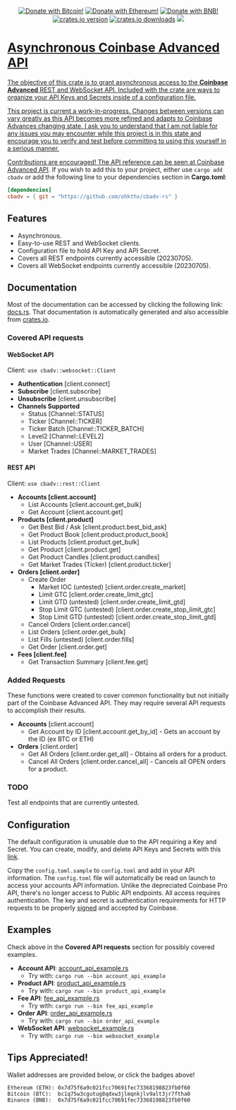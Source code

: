 <p align="center">
    <a href="https://github.com/Ohkthx/cbadv-rs#tips-appreciated" title="Donate with Bitcoin!">
        <img src="https://img.shields.io/badge/donate-black?style=for-the-badge&logo=bitcoin&logoColor=f38ba8&label=BITCOIN&labelColor=11111b&color=f38ba8"
            alt="Donate with Bitcoin!"></a>
    <a href="https://github.com/Ohkthx/cbadv-rs#tips-appreciated" title="Donate with Ethereum!">
        <img src="https://img.shields.io/badge/donate-black?style=for-the-badge&logo=ethereum&logoColor=fab387&label=ETHEREUM&labelColor=11111b&color=fab387"
            alt="Donate with Ethereum!"></a>
    <a href="https://github.com/Ohkthx/cbadv-rs#tips-appreciated" title="Donate with BNB (Binance)!">
        <img src="https://img.shields.io/badge/donate-black?style=for-the-badge&logo=binance&logoColor=f9e2af&label=BINANCE&labelColor=11111b&color=f9e2af"
            alt="Donate with BNB!"></a>
<br>
    <a href="https://crates.io/crates/cbadv" title="crates.io version.">
        <img src="https://img.shields.io/crates/v/cbadv?style=for-the-badge&logoColor=89b4fa&labelColor=11111b&color=89b4fa"
            alt="crates.io version"></a>
    <a href="https://crates.io/crates/cbadv" title="crates.io download counter.">
        <img src="https://img.shields.io/crates/d/cbadv?style=for-the-badge&logoColor=89dceb&labelColor=11111b&color=89dceb"
            alt="crates.io downloads"></a>
    <a href="https://github.com/ohkthx/cbadv-rs" title="Size of the repo!">
        <img src="https://img.shields.io/github/repo-size/Ohkthx/cbadv-rs?style=for-the-badge&logoColor=a6e3a1&labelColor=11111b&color=a6e3a1"
</p>

# Asynchronous Coinbase Advanced API

The objective of this crate is to grant asynchronous access to the **Coinbase Advanced** REST and WebSocket API. Included with the crate are ways to organize your API Keys and Secrets inside of a configuration file.

This project is current a work-in-progress. Changes between versions can vary greatly as this API becomes more refined and adapts to Coinbase Advances changing state. I ask you to understand that I am not liable for any issues you may encounter while this project is in this state and encourage you to verify and test before committing to using this yourself in a serious manner.

Contributions are encouraged! The API reference can be seen at [Coinbase Advanced API](https://docs.cloud.coinbase.com/advanced-trade-api/reference). If you wish to add this to your project, either use `cargo add cbadv` or add the following line to your dependencies section in **Cargo.toml**:

```toml
[dependencies]
cbadv = { git = "https://github.com/ohkthx/cbadv-rs" }
```

## Features
- Asynchronous.
- Easy-to-use REST and WebSocket clients.
- Configuration file to hold API Key and API Secret.
- Covers all REST endpoints currently accessible (20230705).
- Covers all WebSocket endpoints currently accessible (20230705).

## Documentation

Most of the documentation can be accessed by clicking the following link: [docs.rs](https://docs.rs/cbadv/latest/cbadv/). That documentation is automatically generated and also accessible from [crates.io](https://crates.io/crates/cbadv).

### Covered API requests

#### WebSocket API

Client: `use cbadv::websocket::Client`

- **Authentication** [client.connect]
- **Subscribe** [client.subscribe]
- **Unsubscribe** [client.unsubscribe]
- **Channels Supported**
  - Status [Channel::STATUS]
  - Ticker [Channel::TICKER]
  - Ticker Batch [Channel::TICKER_BATCH]
  - Level2 [Channel::LEVEL2]
  - User [Channel::USER]
  - Market Trades [Channel::MARKET_TRADES]


#### REST API

Client: `use cbadv::rest::Client`

- **Accounts [client.account]**
  - List Accounts [client.account.get_bulk]
  - Get Account [client.account.get]
- **Products [client.product]**
  - Get Best Bid / Ask [client.product.best_bid_ask]
  - Get Product Book [client.product.product_book]
  - List Products [client.product.get_bulk]
  - Get Product [client.product.get]
  - Get Product Candles [client.product.candles]
  - Get Market Trades (Ticker) [client.product.ticker]
- **Orders [client.order]**
  - Create Order 
    - Market IOC (untested) [client.order.create_market]
    - Limit GTC [client.order.create_limit_gtc]
    - Limit GTD (untested) [client.order.create_limit_gtd]
    - Stop Limit GTC (untested) [client.order.create_stop_limit_gtc]
    - Stop Limit GTD (untested) [client.order.create_stop_limit_gtd]
  - Cancel Orders [client.order.cancel]
  - List Orders [client.order.get_bulk]
  - List Fills (untested) [client.order.fills]
  - Get Order [client.order.get]
- **Fees [client.fee]**
  - Get Transaction Summary [client.fee.get]

### Added Requests

These functions were created to cover common functionality but not initially part of the Coinbase Advanced API. They may require several API requests to accomplish their results.

- **Accounts** [client.account]
  - Get Account by ID [client.account.get_by_id] - Gets an account by the ID (ex BTC or ETH)
- **Orders** [client.order]
  - Get All Orders [client.order.get_all] - Obtains all orders for a product.
  - Cancel All Orders [client.order.cancel_all] - Cancels all OPEN orders for a product.

### TODO

Test all endpoints that are currently untested.

## Configuration

The default configuration is unusable due to the API requiring a Key and Secret. You can create, modify, and delete API Keys and Secrets with this [link](https://www.coinbase.com/settings/api).

Copy the `config.toml.sample` to `config.toml` and add in your API information. The `config.toml` file will automatically be read on launch to access your accounts API information. Unlike the depreciated Coinbase Pro API, there's no longer access to Public API endpoints. All access requires authentication. The key and secret is authentication requirements for HTTP requests to be properly [signed](https://docs.cloud.coinbase.com/advanced-trade-api/docs/rest-api-auth) and accepted by Coinbase.

## Examples

Check above in the **Covered API requests** section for possibly covered examples.

- **Account API**: [account_api_example.rs](https://github.com/Ohkthx/cbadv-rs/tree/main/src/bin/account_api_example.rs)
  - Try with: `cargo run --bin account_api_example`
- **Product API**: [product_api_example.rs](https://github.com/Ohkthx/cbadv-rs/tree/main/src/bin/product_api_example.rs)
  - Try with: `cargo run --bin product_api_example`
- **Fee API**: [fee_api_example.rs](https://github.com/Ohkthx/cbadv-rs/tree/main/src/bin/fee_api_example.rs)
  - Try with: `cargo run --bin fee_api_example`
- **Order API**: [order_api_example.rs](https://github.com/Ohkthx/cbadv-rs/tree/main/src/bin/order_api_example.rs)
  - Try with: `cargo run --bin order_api_example`
- **WebSocket API**: [websocket_example.rs](https://github.com/Ohkthx/cbadv-rs/tree/main/src/bin/websocket_example.rs)
  - Try with: `cargo run --bin websocket_example`

## Tips Appreciated!

Wallet addresses are provided below, or click the badges above!
```
Ethereum (ETH): 0x7d75f6a9c021fcc70691fec73368198823fb0f60
Bitcoin (BTC):  bc1q75w3cgutug8qdxw3jlmqnkjlv9alt3jr7ftha0
Binance (BNB):  0x7d75f6a9c021fcc70691fec73368198823fb0f60
```
